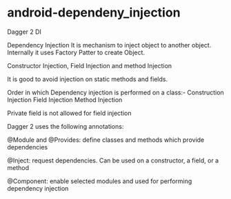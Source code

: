 # android-dependeny_injection

Dagger 2 DI

Dependency Injection
  It is mechanism to inject object to another object. Internally it uses Factory Patter to create Object.
  
  Constructor Injection, Field Injection and method Injection
  
  It is good to avoid injection on static methods and fields.
  
  Order in which Dependency injection is performed on a class:-
      Construction Injection
      Field Injection
      Method Injection
      
 Private field is not allowed for field injection     

Dagger 2 uses the following annotations:

@Module and @Provides: define classes and methods which provide dependencies

@Inject: request dependencies. Can be used on a constructor, a field, or a method

@Component: enable selected modules and used for performing dependency injection


